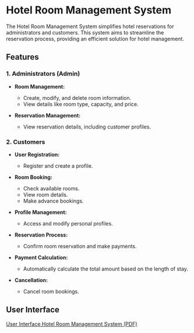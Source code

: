 # Hotel Room Management System

The Hotel Room Management System simplifies hotel reservations for administrators and customers. This system aims to streamline the reservation process, providing an efficient solution for hotel management.

## Features

### 1. Administrators (Admin)

- **Room Management:**
  - Create, modify, and delete room information.
  - View details like room type, capacity, and price.

- **Reservation Management:**
  - View reservation details, including customer profiles.

### 2. Customers

- **User Registration:**
  - Register and create a profile.

- **Room Booking:**
  - Check available rooms.
  - View room details.
  - Make advance bookings.

- **Profile Management:**
  - Access and modify personal profiles.

- **Reservation Process:**
  - Confirm room reservation and make payments.

- **Payment Calculation:**
  - Automatically calculate the total amount based on the length of stay.

- **Cancellation:**
  - Cancel room bookings.

## User Interface

[User Interface Hotel Room Management System (PDF)](User%20Interface%20Hotel%20Room%20Management%20System.pdf)
